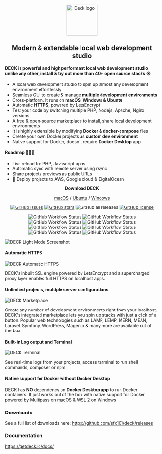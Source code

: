 <p align="center">
  <img src="https://get-deck.com/wp-content/uploads/2022/01/app-logo.png" alt="Deck logo" height="100"/>
</p>

<h2 align="center">Modern & extendable local web development studio</h3>

#### DECK is powerful and high performant local web development studio unlike any other, install & try out more than 40+ open source stacks ☀️

- A local web development studio to spin up almost any development environment effortlessly
- Seamless GUI to create & manage **multiple development environments**
- Cross-platform. It runs on **macOS, Windows & Ubuntu**
- Automatic **HTTPS**, powered by LetsEncrypt
- Test your code by switching multiple PHP, Nodejs, Apache, Nginx versions
- A free & open-source marketplace to install, share local development environments
- It is highly extensible by modifying **Docker & docker-compose** files
- Create your own Docker projects as **custom dev environment**
- Native support for Docker, doesn't require **Docker Desktop** app

#### Roadmap 🌱🌱🌱

- Live reload for PHP, Javascript apps
- Automatic sync with remote server using rsync
- Share projects previews as public URLs
- 🚀 Deploy projects to AWS, Google cloud & DigitalOcean

<p align="center"><strong>Download DECK</strong></p>
<p align="center">
  <a href="https://get-deck.com/download-macos/">macOS</a> / <a href="https://get-deck.com/download-ubuntu/">Ubuntu</a> / <a href="https://get-deck.com/download-windows/">Windows</a>
</p>
<p align="center">
  <a href="https://github.com/sfx101/docker-stacks/issues"><img alt="GitHub issues" src="https://img.shields.io/github/issues/sfx101/docker-stacks?style=for-the-badge"></a>
  <a href="https://github.com/sfx101/docker-stacks/stargazers"><img alt="GitHub stars" src="https://img.shields.io/github/stars/sfx101/docker-stacks?style=for-the-badge"></a>
  <img alt="GitHub all releases" src="https://img.shields.io/github/downloads/sfx101/docker-stacks/total?style=for-the-badge">
  <a href="https://github.com/sfx101/docker-stacks/blob/master/LICENSE"><img alt="GitHub license" src="https://img.shields.io/github/license/sfx101/docker-stacks?style=for-the-badge"></a>
</p>
<p align="center">
  <img alt="GitHub Workflow Status" src="https://img.shields.io/github/workflow/status/deck-app/lamp-stack/LAMP?label=LAMP&style=flat-square"> <img alt="GitHub Workflow Status" src="https://img.shields.io/github/workflow/status/deck-app/lemp-stack/Docker%20Image%20CI?label=LEMP&style=flat-square"> <img alt="GitHub Workflow Status" src="https://img.shields.io/github/workflow/status/deck-app/nginx-stack/Docker%20Image%20CI?label=NGINX&style=flat-square"> <img alt="GitHub Workflow Status" src="https://img.shields.io/github/workflow/status/deck-app/apache-stack/Docker%20Image%20CI?label=APACHE&style=flat-square"> <img alt="GitHub Workflow Status" src="https://img.shields.io/github/workflow/status/deck-app/laravel/Docker%20Image%20CI?label=LARAVEL&style=flat-square"> <img alt="GitHub Workflow Status" src="https://img.shields.io/github/workflow/status/deck-app/wordpress/Docker%20Image%20CI?label=WordPress&style=flat-square"> <img alt="GitHub Workflow Status" src="https://img.shields.io/github/workflow/status/deck-app/mysql/Docker%20Image%20CI?label=MySQL&style=flat-square"> <img alt="GitHub Workflow Status" src="https://img.shields.io/github/workflow/status/deck-app/mongodb/Docker%20Image%20CI?label=MONGODB&style=flat-square">
 </p>

![DECK Light Mode Screenshot](https://get-deck.com/wp-content/uploads/2022/03/Screenshot-2022-03-07-at-4.27.32-AM.png)

#### Automatic HTTPS

![DECK Automatic HTTPS](https://get-deck.com/wp-content/uploads/2022/03/Screenshot-2022-03-07-at-4.25.08-AM.png)

DECK's inbuilt SSL engine powered by LetsEncrypt and a supercharged proxy layer enables full HTTPS on localhost apps.

#### Unlimited projects, multiple server configurations

![DECK Marketplace](https://get-deck.com/wp-content/uploads/2022/03/Screenshot-2022-03-07-at-4.23.39-AM.png)

Create any number of development environments right from your localhost. DECK's integrated marketplace lets you spin up stacks with just a click of a button. Popular web technologies such as LAMP, LEMP, MERN, MEAN, Laravel, Symfony, WordPress, Magento & many more are available out of the box

#### Built-in Log output and Terminal

![DECK Terminal](https://get-deck.com/wp-content/uploads/2022/03/Screenshot-2022-03-07-at-4.26.12-AM.png)

See real-time logs from your projects, access terminal to run shell commands, composer or npm

#### Native support for Docker without Docker Desktop

DECK has **NO** dependency on **Docker Desktop app** to run Docker containers. It just works out of the box with native support for Docker powered by Multipass on macOS & WSL 2 on Windows

### Downloads

See a full list of downloads here: https://github.com/sfx101/deck/releases

### Documentation
https://getdeck.io/docs/
